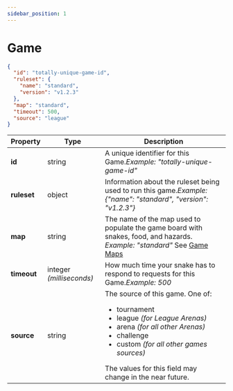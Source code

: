 ```yaml
---
sidebar_position: 1
---
```


# Game

```json
{
  "id": "totally-unique-game-id",
  "ruleset": {
    "name": "standard",
    "version": "v1.2.3"
  },
  "map": "standard",
  "timeout": 500,
  "source": "league"
}
```


| **Property** | **Type**                 | **Description**                                                                                                                                                                                                                                                                        |
| ------------ | ------------------------ | -------------------------------------------------------------------------------------------------------------------------------------------------------------------------------------------------------------------------------------------------------------------------------------- |
| **id**       | string                   | A unique identifier for this Game.<em>Example: "totally-unique-game-id"</em>                                                                                                                                                                                                           |
| **ruleset**  | object                   | Information about the ruleset being used to run this game.<em>Example: {"name": "standard", "version": "v1.2.3"}</em>                                                                                                                                                                  |
| **map**      | string                   | The name of the map used to populate the game board with snakes, food, and hazards. <em>Example: "standard"</em> See [Game Maps](game-maps.md)                                                                                                                                         |
| **timeout**  | integer _(milliseconds)_ | How much time your snake has to respond to requests for this Game.<em>Example: 500</em>                                                                                                                                                                                                |
| **source**   | string                   | The source of this game. One of:<ul><li>tournament</li><li>league <em>(for League Arenas)</em></li><li>arena <em>(for all other Arenas)</em></li><li>challenge</li><li>custom <em>(for all other games sources)</em></li></ul>The values for this field may change in the near future. |